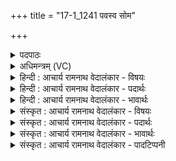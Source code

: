 +++
title = "17-1_1241 पवस्व सोम"

+++
<details><summary>पदपाठः</summary>

प꣡व꣢꣯स्व। सो꣣म। महा꣢न्। स꣣मुद्रः꣢। स꣣म्। उद्रः꣢। पि꣣ता꣢। दे꣣वा꣢ना꣡म्। वि꣡श्वा꣢꣯। अ꣣भि꣢। धा꣡म꣢꣯। १२४१।
</details>

<details><summary>अधिमन्त्रम् (VC)</summary>

- पवमानः सोमः
- अग्नयो धिष्ण्या ऐश्वराः
- द्विपदा विराट् पङ्क्तिः
- पञ्चमः
</details>

<details><summary>हिन्दी : आचार्य रामनाथ वेदालंकार - विषयः</summary>

प्रथम ऋचा पूर्वार्चिक में ४२९ क्रमाङ्क पर परमात्मा और राजा के विषय में व्याख्यात हो चुकी है। यहाँ पर फिर परमात्मा का विषय कहते हैं।
</details>

<details><summary>हिन्दी : आचार्य रामनाथ वेदालंकार - पदार्थः</summary>

पदार्थान्वय -  हे (सोम) आनन्दरस के भण्डार परमात्मन् ! आप (महान् समुद्रः) विशाल बादल हो, (देवानाम्) दिव्यगुणों के (पिता) उत्पादक और पालक हो। आप (विश्वा धाम अभि) सब हृदय-धामों को लक्ष्य करके (पवस्व) बरसो ॥१॥ यहाँ सोम परमात्मा में मेघत्व (समुद्रत्व) का आरोप होने से रूपक अलङ्कार है ॥१॥
</details>

<details><summary>हिन्दी : आचार्य रामनाथ वेदालंकार - भावार्थः</summary>

भावार्थ -  जैसे बादल भूमि पर बरस कर वनस्पति आदि को उत्पन्न करता है,वैसे ही परमेश्वर आनन्दवर्षा करके दिव्यगुणों को सृजता है ॥१॥
</details>

<details><summary>संस्कृत : आचार्य रामनाथ वेदालंकार - विषयः</summary>

तत्र प्रथमा ऋक् पूर्वार्चिके ४२९ क्रमाङ्के परमात्मनृपत्योर्विषये व्याख्याता। अत्र पुनः परमात्मविषय उच्यते।
</details>

<details><summary>संस्कृत : आचार्य रामनाथ वेदालंकार - पदार्थः</summary>

पदार्थान्वय -  हे (सोम) आनन्दरसागार परमात्मन् ! त्वम् (महान् समुद्रः) महान् मेघोऽसि, (देवानाम्) दिव्यगुणानाम् (पिता) जनकः पालकश्चासि। त्वम् (विश्वा धाम अभि) सर्वाणि हृदयधामानि अभिलक्ष्य (पवस्व) वर्ष ॥१॥ अत्र सोमे परमात्मनि मेघत्वारोपाद् रूपकालङ्कारः ॥१॥
</details>

<details><summary>संस्कृत : आचार्य रामनाथ वेदालंकार - भावार्थः</summary>

भावार्थ -  यथा मेघो भूमौ वर्षित्वा वनस्पत्यादीन्युत्पादयति तथा परमेश्वर आनन्दवृष्ट्या दिव्यगुणान् प्रसूते ॥१॥
</details>

<details><summary>संस्कृत : आचार्य रामनाथ वेदालंकार - पादटिप्पनी</summary>

टिप्पनी -   १. ऋ० ९।१०९।४,साम० ४२९।
</details>